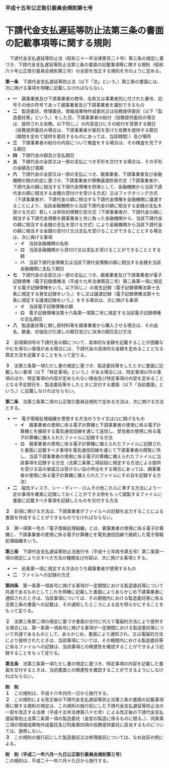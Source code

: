 ### 平成十五年公正取引委員会規則第七号  
# 下請代金支払遅延等防止法第三条の書面の記載事項等に関する規則  
　下請代金支払遅延等防止法（昭和三十一年法律第百二十号）第三条の規定に基づき、下請代金支払遅延等防止法第三条の書面の記載事項等に関する規則（昭和六十年公正取引委員会規則第三号）の全部を改正する規則を次のように定める。  
  
**第一条**　下請代金支払遅延等防止法（以下「法」という。）第三条の書面には、次に掲げる事項を明確に記載しなければならない。  
* **一**　親事業者及び下請事業者の商号、名称又は事業者別に付された番号、記号その他の符号であって親事業者及び下請事業者を識別できるもの  
* **二**　製造委託、修理委託、情報成果物作成委託又は役務提供委託（以下「製造委託等」という。）をした日、下請事業者の給付（役務提供委託の場合は、提供される役務。以下同じ。）の内容並びにその給付を受領する期日（役務提供委託の場合は、下請事業者が委託を受けた役務を提供する期日（期間を定めて提供を委託するものにあっては、当該期間））及び場所  
* **三**　下請事業者の給付の内容について検査をする場合は、その検査を完了する期日  
* **四**　下請代金の額及び支払期日  
* **五**　下請代金の全部又は一部の支払につき手形を交付する場合は、その手形の金額及び満期  
* **六**　下請代金の全部又は一部の支払につき、親事業者、下請事業者及び金融機関の間の約定に基づき、下請事業者が債権譲渡担保方式（下請事業者が、下請代金の額に相当する下請代金債権を担保として、金融機関から当該下請代金の額に相当する金銭の貸付けを受ける方式）又はファクタリング方式（下請事業者が、下請代金の額に相当する下請代金債権を金融機関に譲渡することにより、当該金融機関から当該下請代金の額に相当する金銭の支払を受ける方式）若しくは併存的債務引受方式（下請事業者が、下請代金の額に相当する下請代金債務を親事業者と共に負った金融機関から、当該下請代金の額に相当する金銭の支払を受ける方式）により金融機関から当該下請代金の額に相当する金銭の貸付け又は支払を受けることができることとする場合は、次に掲げる事項  
	* **イ**　当該金融機関の名称  
	* **ロ**　当該金融機関から貸付け又は支払を受けることができることとする額  
	* **ハ**　当該下請代金債権又は当該下請代金債務の額に相当する金銭を当該金融機関に支払う期日  
* **七**　下請代金の全部又は一部の支払につき、親事業者及び下請事業者が電子記録債権（電子記録債権法（平成十九年法律第百二号）第二条第一項に規定する電子記録債権をいう。以下同じ。）の発生記録（電子記録債権法第十五条に規定する発生記録をいう。）をし又は譲渡記録（電子記録債権法第十七条に規定する譲渡記録をいう。）をする場合は、次に掲げる事項  
	* **イ**　当該電子記録債権の額  
	* **ロ**　電子記録債権法第十六条第一項第二号に規定する当該電子記録債権の支払期日  
* **八**　製造委託等に関し原材料等を親事業者から購入させる場合は、その品名、数量、対価及び引渡しの期日並びに決済の期日及び方法  
  
**２**　前項第四号の下請代金の額について、具体的な金額を記載することが困難なやむを得ない事情がある場合には、下請代金の具体的な金額を定めることとなる算定方法を記載することをもって足りる。  
  
**３**　法第三条第一項ただし書の規定に基づき、製造委託等をしたときに書面に記載しない事項（以下「特定事項」という。）がある場合には、特定事項以外の事項のほか、特定事項の内容が定められない理由及び特定事項の内容を定めることとなる予定期日を、製造委託等をしたときに交付する書面（以下「当初書面」という。）に記載しなければならない。  
  
**第二条**　法第三条第二項の公正取引委員会規則で定める方法は、次に掲げる方法とする。  
* **一**　電子情報処理組織を使用する方法のうちイ又はロに掲げるもの  
	* **イ**　親事業者の使用に係る電子計算機と下請事業者の使用に係る電子計算機とを接続する電気通信回線を通じて送信し、受信者の使用に係る電子計算機に備えられたファイルに記録する方法  
	* **ロ**　親事業者の使用に係る電子計算機に備えられたファイルに記録された書面に記載すべき事項を電気通信回線を通じて下請事業者の閲覧に供し、当該下請事業者の使用に係る電子計算機に備えられたファイルに当該事項を記録する方法（法第三条第二項前段に規定する方法による提供を受ける旨の承諾又は受けない旨の申出をする場合にあっては、親事業者の使用に係る電子計算機に備えられたファイルにその旨を記録する方法）  
* **二**　磁気ディスク、シー・ディー・ロムその他これらに準ずる方法により一定の事項を確実に記録しておくことができる物をもって調製するファイルに書面に記載すべき事項を記録したものを交付する方法  
  
**２**　前項に掲げる方法は、下請事業者がファイルへの記録を出力することによる書面を作成することができるものでなければならない。  
  
**３**　第一項第一号の「電子情報処理組織」とは、親事業者の使用に係る電子計算機と、下請事業者の使用に係る電子計算機とを電気通信回線で接続した電子情報処理組織をいう。  
  
**第三条**　下請代金支払遅延等防止法施行令（平成十三年政令第五号）第二条第一項の規定により示すべき方法の種類及び内容は、次に掲げる事項とする。  
* **一**　前条第一項に規定する方法のうち親事業者が使用するもの  
* **二**　ファイルへの記録の方式  
  
**第四条**　第一条第一項各号に掲げる事項が一定期間における製造委託等について共通であるものとしてこれを明確に記載した書面によりあらかじめ下請事業者に通知されたときは、当該事項については、その期間内における製造委託等に係る法第三条の書面への記載は、その通知したところによる旨を明らかにすることをもって足りる。  
  
**２**　法第三条第二項の規定に基づき書面の交付に代えて電磁的方法により提供する場合には、第一条第一項各号に掲げる事項が一定期間における製造委託等について共通であるものとして、あらかじめ、書面により通知され、又は電磁的方法により提供されたときは、当該事項については、その期間内における製造委託等に係るファイルへの記録は、当該事項との関連性を確認することができるよう記録することをもって足りる。  
  
**第五条**　法第三条第一項ただし書の規定に基づき、特定事項の内容を記載した書面を交付するときは、当初書面との関連性を確認することができるようにしなければならない。  
  
**附　則**  
**１**　この規則は、平成十六年四月一日から施行する。  
**２**　この規則による改正後の下請代金支払遅延等防止法第三条の書面の記載事項等に関する規則の規定は、この規則の施行前にした下請代金支払遅延等防止法の一部を改正する法律（平成十五年法律第八十七号）による改正後の下請代金支払遅延等防止法第二条第一項の製造委託（金型の製造に係るものに限る。）、同条第三項の情報成果物作成委託及び同条第四項の役務提供委託に該当するものについては、適用しない。  
**３**　この規則の施行前にした製造委託又は修理委託については、なお従前の例による。  
  
**附　則（平成二一年六月一九日公正取引委員会規則第三号）**  
この規則は、平成二十一年六月十九日から施行する。  
  
